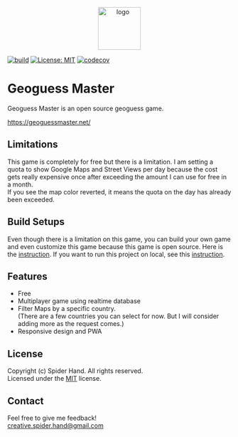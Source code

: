 <p width="100%" align="center">
  <img 
    src="../master/.github/images/logo.png"
    width="96" 
    alt="logo"
  />
</p>

[![build](https://github.com/spider-hand/Geoguess-Master/actions/workflows/build.yml/badge.svg)](https://github.com/spider-hand/Geoguess-Master/actions/workflows/build.yml)
[![License: MIT](https://img.shields.io/badge/License-MIT-blue.svg)](https://opensource.org/licenses/MIT)
[![codecov](https://codecov.io/gh/spider-hand/Geoguess-Master/branch/master/graph/badge.svg?token=QU5VAMBJIX)](https://codecov.io/gh/spider-hand/Geoguess-Master)
  
# Geoguess Master
Geoguess Master is an open source geoguess game.

https://geoguessmaster.net/

## Limitations
This game is completely for free but there is a limitation. I am setting a quota to show Google Maps and Street Views per day because the cost gets really expensive once after exceeding the amount I can use for free in a month.  
If you see the map color reverted, it means the quota on the day has already been exceeded.

## Build Setups
Even though there is a limitation on this game, you can build your own game and even customize this game because this game is open source. Here is the [instruction](../master/docs/Setup.md). If you want to run this project on local, see this [instruction](../master/docs/SetupLocal.md).

## Features
- Free
- Multiplayer game using realtime database
- Filter Maps by a specific country.   
(There are a few countries you can select for now. But I will consider adding more as the request comes.)
- Responsive design and PWA

## License
Copyright (c) Spider Hand. All rights reserved.  
Licensed under the [MIT](../master/LICENSE) license.

## Contact
Feel free to give me feedback!  
creative.spider.hand@gmail.com
